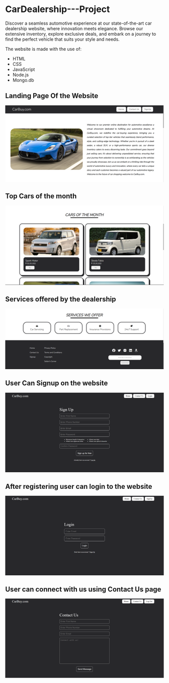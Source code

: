 # CarDealership---Project
Discover a seamless automotive experience at our state-of-the-art car dealership website, where innovation meets elegance. Browse our extensive inventory, explore exclusive deals, and embark on a journey to find the perfect vehicle that suits your style and needs.

The website is made with the use of:
- HTML
- CSS
- JavaScript
- Node.js
- Mongo.db

## Landing Page Of the Website

![Alt text](repoimage/homeabout.png)

## Top Cars of the month
![Alt text](repoimage/hometop.png)

## Services offered by the dealership

![Alt text](repoimage/services.png)

## User Can Signup on the website

![Alt text](repoimage/signup.png)


## After registering user can login to the website

![Alt text](repoimage/login.png)

## User can connect with us using Contact Us page

![Alt text](repoimage/contactus.png)



